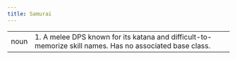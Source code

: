 ```yaml
---
title: Samurai
---
```

|||
|---|---|
| noun | 1.  	A melee DPS known for its katana and difficult-to-memorize skill names. Has no associated base class.	|